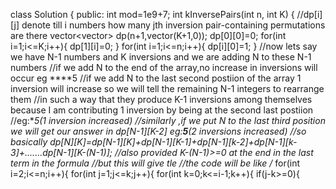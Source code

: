 class Solution {
public:
int mod=1e9+7;
int kInversePairs(int n, int K) {
//dp[i][j] denote till i numbers how many jth inversion pair-containing permutations are there
vector<vector<int>> dp(n+1,vector<int>(K+1,0));
dp[0][0]=0;
for(int i=1;i<=K;i++){
dp[1][i]=0;
}
for(int i=1;i<=n;i++){
dp[i][0]=1;
}
//now lets say we have N-1 numbers and K inversions and we are adding N to these N-1 numbers
//if we add N to the end of the array,no increase in inversions will occur eg ****5
//if we add N to the last second postiion of the array 1 inversion will increase so we will tell the remaining N-1 integers to rearrange them
//in such a way that they produce K-1 inversions among themselves because I am contributing 1 inversion by being at the second last postiion
//eg:***5*(1 inversion increased)
//similarly ,if we put N to the last third position we will get our answer in dp[N-1][K-2] eg:**5**(2 inversions increased)
//so basically dp[N][K]=dp[N-1][K]+dp[N-1][K-1]+dp[N-1][k-2]+dp[N-1][k-3]+.......dp[N-1][K-(N-1)];
//also provided K-(N-1)>=0 at the end in the last term in the formula
//but this will give tle
//the code will be like
/*
for(int i=2;i<=n;i++){
for(int j=1;j<=k;j++){
for(int k=0;k<=i-1;k++){
if(j-k>=0){